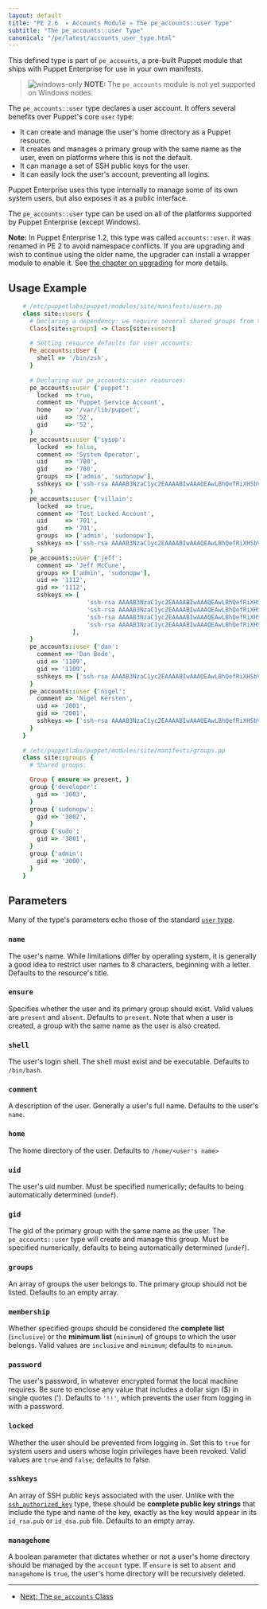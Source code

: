 ```yaml
---
layout: default
title: "PE 2.6  » Accounts Module » The pe_accounts::user Type"
subtitle: "The pe_accounts::user Type"
canonical: "/pe/latest/accounts_user_type.html"
---
```


This defined type is part of `pe_accounts`, a pre-built Puppet module that ships with Puppet Enterprise for use in your own manifests.

> ![windows-only](./images/windows-logo-small.jpg) **NOTE:** The `pe_accounts` module is not yet supported on Windows nodes.

The `pe_accounts::user` type declares a user account. It offers several benefits over Puppet's core `user` type: 

* It can create and manage the user's home directory as a Puppet resource.
* It creates and manages a primary group with the same name as the user, even on platforms where this is not the default.
* It can manage a set of SSH public keys for the user.
* It can easily lock the user's account, preventing all logins.

Puppet Enterprise uses this type internally to manage some of its own system users, but also exposes it as a public interface. 

The `pe_accounts::user` type can be used on all of the platforms supported by Puppet Enterprise (except Windows).

**Note:** In Puppet Enterprise 1.2, this type was called `accounts::user`. it was renamed in PE 2 to avoid namespace conflicts. If you are upgrading and wish to continue using the older name, the upgrader can install a wrapper module to enable it. See [the chapter on upgrading](./install_upgrading.html) for more details. 

## Usage Example

~~~ ruby
    # /etc/puppetlabs/puppet/modules/site/manifests/users.pp
    class site::users {
      # Declaring a dependency: we require several shared groups from the site::groups class (see below).
      Class[site::groups] -> Class[site::users]
      
      # Setting resource defaults for user accounts: 
      Pe_accounts::User {
        shell => '/bin/zsh',
      }
      
      # Declaring our pe_accounts::user resources:
      pe_accounts::user {'puppet':
        locked  => true,
        comment => 'Puppet Service Account',
        home    => '/var/lib/puppet',
        uid     => '52',
        gid     => '52',
      }
      pe_accounts::user {'sysop':
        locked  => false,
        comment => 'System Operator',
        uid     => '700',
        gid     => '700',
        groups  => ['admin', 'sudonopw'],
        sshkeys => ['ssh-rsa AAAAB3NzaC1yc2EAAAABIwAAAQEAwLBhQefRiXHSbVNZYKu2o8VWJjZJ/B4LqICXuxhiiNSCmL8j+5zE/VLPIMeDqNQt8LjKJVOQGZtNutW4OhsLKxdgjzlYnfTsQHp8+JMAOFE3BD1spVnGdmJ33JdMsQ/fjrVMacaHyHK0jW4pHDeUU3kRgaGHtX4TnC0A175BNTH9yJliDvddRzdKR4WtokNzqJU3VPtHaGmJfXEYSfun/wFfc46+hP6u0WcSS7jZ2WElBZ7gNO4u2Z+eJjFWS9rjQ/gNE8HHlvmN0IUuvdpKdBlJjzSiKZR+r/Bo9ujQmGY4cmvlvgmcdajM/X1TqP6p3OuouAk5QSPUlDRV91oEHw== sysop+moduledevkey@puppetlabs.com'],
      }
      pe_accounts::user {'villain':
        locked  => true,
        comment => 'Test Locked Account',
        uid     => '701',
        gid     => '701',
        groups  => ['admin', 'sudonopw'],
        sshkeys => ['ssh-rsa AAAAB3NzaC1yc2EAAAABIwAAAQEAwLBhQefRiXHSbVNZYKu2o8VWJjZJ/B4LqICXuxhiiNSCmL8j+5zE/VLPIMeDqNQt8LjKJVOQGZtNutW4OhsLKxdgjzlYnfTsQHp8+JMAOFE3BD1spVnGdmJ33JdMsQ/fjrVMacaHyHK0jW4pHDeUU3kRgaGHtX4TnC0A175BNTH9yJliDvddRzdKR4WtokNzqJU3VPtHaGmJfXEYSfun/wFfc46+hP6u0WcSS7jZ2WElBZ7gNO4u2Z+eJjFWS9rjQ/gNE8HHlvmN0IUuvdpKdBlJjzSiKZR+r/Bo9ujQmGY4cmvlvgmcdajM/X1TqP6p3OuouAk5QSPUlDRV91oEHw== villain+moduledevkey@puppetlabs.com'],
      }
      pe_accounts::user {'jeff':
        comment => 'Jeff McCune',
        groups => ['admin', 'sudonopw'],
        uid => '1112',
        gid => '1112',
        sshkeys => [
                      'ssh-rsa AAAAB3NzaC1yc2EAAAABIwAAAQEAwLBhQefRiXHSbVNZYKu2o8VWJjZJ/B4LqICXuxhiiNSCmL8j+5zE/VLPIMeDqNQt8LjKJVOQGZtNutW4OhsLKxdgjzlYnfTsQHp8+JMAOFE3BD1spVnGdmJ33JdMsQ/fjrVMacaHyHK0jW4pHDeUU3kRgaGHtX4TnC0A175BNTH9yJliDvddRzdKR4WtokNzqJU3VPtHaGmJfXEYSfun/wFfc46+hP6u0WcSS7jZ2WElBZ7gNO4u2Z+eJjFWS9rjQ/gNE8HHlvmN0IUuvdpKdBlJjzSiKZR+r/Bo9ujQmGY4cmvlvgmcdajM/X1TqP6p3OuouAk5QSPUlDRV91oEHw== jeff+moduledevkey@puppetlabs.com',
                      'ssh-rsa AAAAB3NzaC1yc2EAAAABIwAAAQEAwLBhQefRiXHSbVNZYKu2o8VWJjZJ/B4LqICXuxhiiNSCmL8j+5zE/VLPIMeDqNQt8LjKJVOQGZtNutW4OhsLKxdgjzlYnfTsQHp8+JMAOFE3BD1spVnGdmJ33JdMsQ/fjrVMacaHyHK0jW4pHDeUU3kRgaGHtX4TnC0A175BNTH9yJliDvddRzdKR4WtokNzqJU3VPtHaGmJfXEYSfun/wFfc46+hP6u0WcSS7jZ2WElBZ7gNO4u2Z+eJjFWS9rjQ/gNE8HHlvmN0IUuvdpKdBlJjzSiKZR+r/Bo9ujQmGY4cmvlvgmcdajM/X1TqP6p3OuouAk5QSPUlDRV91oEHw== jeff+moduledevkey2@puppetlabs.com',
                      'ssh-rsa AAAAB3NzaC1yc2EAAAABIwAAAQEAwLBhQefRiXHSbVNZYKu2o8VWJjZJ/B4LqICXuxhiiNSCmL8j+5zE/VLPIMeDqNQt8LjKJVOQGZtNutW4OhsLKxdgjzlYnfTsQHp8+JMAOFE3BD1spVnGdmJ33JdMsQ/fjrVMacaHyHK0jW4pHDeUU3kRgaGHtX4TnC0A175BNTH9yJliDvddRzdKR4WtokNzqJU3VPtHaGmJfXEYSfun/wFfc46+hP6u0WcSS7jZ2WElBZ7gNO4u2Z+eJjFWS9rjQ/gNE8HHlvmN0IUuvdpKdBlJjzSiKZR+r/Bo9ujQmGY4cmvlvgmcdajM/X1TqP6p3OuouAk5QSPUlDRV91oEHw== jeff+moduledevkey3@puppetlabs.com',
                      'ssh-rsa AAAAB3NzaC1yc2EAAAABIwAAAQEAwLBhQefRiXHSbVNZYKu2o8VWJjZJ/B4LqICXuxhiiNSCmL8j+5zE/VLPIMeDqNQt8LjKJVOQGZtNutW4OhsLKxdgjzlYnfTsQHp8+JMAOFE3BD1spVnGdmJ33JdMsQ/fjrVMacaHyHK0jW4pHDeUU3kRgaGHtX4TnC0A175BNTH9yJliDvddRzdKR4WtokNzqJU3VPtHaGmJfXEYSfun/wFfc46+hP6u0WcSS7jZ2WElBZ7gNO4u2Z+eJjFWS9rjQ/gNE8HHlvmN0IUuvdpKdBlJjzSiKZR+r/Bo9ujQmGY4cmvlvgmcdajM/X1TqP6p3OuouAk5QSPUlDRV91oEHw== jeff+moduledevkey4@puppetlabs.com'
                  ],
      }
      pe_accounts::user {'dan':
        comment => 'Dan Bode',
        uid => '1109',
        gid => '1109',
        sshkeys => ['ssh-rsa AAAAB3NzaC1yc2EAAAABIwAAAQEAwLBhQefRiXHSbVNZYKu2o8VWJjZJ/B4LqICXuxhiiNSCmL8j+5zE/VLPIMeDqNQt8LjKJVOQGZtNutW4OhsLKxdgjzlYnfTsQHp8+JMAOFE3BD1spVnGdmJ33JdMsQ/fjrVMacaHyHK0jW4pHDeUU3kRgaGHtX4TnC0A175BNTH9yJliDvddRzdKR4WtokNzqJU3VPtHaGmJfXEYSfun/wFfc46+hP6u0WcSS7jZ2WElBZ7gNO4u2Z+eJjFWS9rjQ/gNE8HHlvmN0IUuvdpKdBlJjzSiKZR+r/Bo9ujQmGY4cmvlvgmcdajM/X1TqP6p3OuouAk5QSPUlDRV91oEHw== dan+moduledevkey@puppetlabs.com'],
      }
      pe_accounts::user {'nigel':
        comment => 'Nigel Kersten',
        uid => '2001',
        gid => '2001',
        sshkeys => ['ssh-rsa AAAAB3NzaC1yc2EAAAABIwAAAQEAwLBhQefRiXHSbVNZYKu2o8VWJjZJ/B4LqICXuxhiiNSCmL8j+5zE/VLPIMeDqNQt8LjKJVOQGZtNutW4OhsLKxdgjzlYnfTsQHp8+JMAOFE3BD1spVnGdmJ33JdMsQ/fjrVMacaHyHK0jW4pHDeUU3kRgaGHtX4TnC0A175BNTH9yJliDvddRzdKR4WtokNzqJU3VPtHaGmJfXEYSfun/wFfc46+hP6u0WcSS7jZ2WElBZ7gNO4u2Z+eJjFWS9rjQ/gNE8HHlvmN0IUuvdpKdBlJjzSiKZR+r/Bo9ujQmGY4cmvlvgmcdajM/X1TqP6p3OuouAk5QSPUlDRV91oEHw== nigel+moduledevkey@puppetlabs.com'],
      }
    }
    
    # /etc/puppetlabs/puppet/modules/site/manifests/groups.pp
    class site::groups {
      # Shared groups:

      Group { ensure => present, }
      group {'developer':
        gid => '3003',
      }
      group {'sudonopw':
        gid => '3002',
      }
      group {'sudo':
        gid => '3001',
      }
      group {'admin':
        gid => '3000',
      }
    }
~~~


## Parameters

Many of the type's parameters echo those of the standard [`user` type](/puppet/2.7/reference/type.html#user).

### `name`

The user's name.  While limitations differ by operating system, it is generally a good idea to restrict user names to 8 characters, beginning with a letter. Defaults to the resource's title.

### `ensure`

Specifies whether the user and its primary group should exist.  Valid values are `present` and `absent`. Defaults to `present`. Note that when a user is created, a group with the same name as the user is also created.

### `shell`

The user's login shell.  The shell must exist and be executable. Defaults to `/bin/bash`.

### `comment`

A description of the user.  Generally a user's full name. Defaults to the user's `name`.

### `home`

The home directory of the user. Defaults to `/home/<user's name>`

### `uid`

The user's uid number.  Must be specified numerically; defaults to being automatically determined (`undef`).

### `gid`

The gid of the primary group with the same name as the user. The `pe_accounts::user` type will create and manage this group. Must be specified numerically, defaults to being automatically determined (`undef`). 

### `groups`

An array of groups the user belongs to.  The primary group should not be listed. Defaults to an empty array.

### `membership`

Whether specified groups should be considered the **complete list** (`inclusive`) or the **minimum list** (`minimum`) of groups to which the user belongs.  Valid values are `inclusive` and `minimum`; defaults to `minimum`.

### `password`

The user's password, in whatever encrypted format the local machine requires. Be sure to enclose any value that includes a dollar sign ($) in single quotes ('). Defaults to `'!!'`, which prevents the user from logging in with a password.

### `locked`

Whether the user should be prevented from logging in. Set this to `true` for system users and users whose login privileges have been revoked. Valid values are `true` and `false`; defaults to false. 

### `sshkeys`

An array of SSH public keys associated with the user. Unlike with the [`ssh_authorized_key`](/puppet/2.6/reference/type.html#sshauthorizedkey) type, these should be **complete public key strings** that include the type and name of the key, exactly as the key would appear in its `id_rsa.pub` or `id_dsa.pub` file. Defaults to an empty array.

### `managehome`

A boolean parameter that dictates whether or not a user's home directory should be managed by the `account` type. If `ensure` is set to `absent` and `managehome` is `true`, the user's home directory will be recursively deleted.


* * * 

- [Next: The `pe_accounts` Class](./accounts_class.html)

